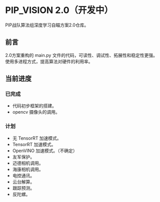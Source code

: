 # PIP_VISION 2.0（开发中）
PIP战队算法组深度学习自瞄方案2.0仓库。

## 前言
2.0方案重构的 main.py 文件的代码，可读性、调试性、拓展性和稳定性更强。\
使用多进程方式，提高算法对硬件的利用率。

## 当前进度
### 已完成
- 代码初步框架的搭建。
- opencv 摄像头的调用。
### 计划
- 无 TensorRT 加速模式。
- TensorRT 加速模式。
- OpenVINO 加速模式。（不确定）
- 友军保护。
- 迈德相机调用。
- 海康相机调用。
- 电控通讯。
- 云台解算。
- 跟踪预测。
- 反陀螺。

